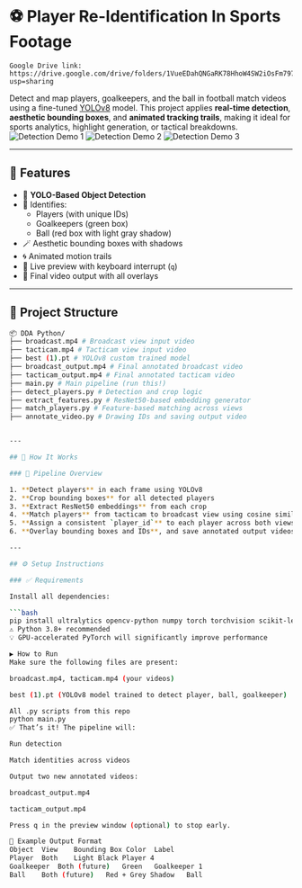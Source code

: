 # ⚽ Player Re-Identification In Sports Footage
    Google Drive link: https://drive.google.com/drive/folders/1VueEDahQNGaRK78HhoW4SW2iOsFm7979?usp=sharing

Detect and map players, goalkeepers, and the ball in football match videos using a fine-tuned [YOLOv8](https://github.com/ultralytics/ultralytics) model. This project applies **real-time detection**, **aesthetic bounding boxes**, and **animated tracking trails**, making it ideal for sports analytics, highlight generation, or tactical breakdowns.
![Detection Demo 1](https://github.com/user-attachments/assets/b125d4d1-6dfc-4dc8-adad-41c45f5c25b7)
![Detection Demo 2](https://github.com/user-attachments/assets/f213ece2-bd23-4a10-9130-b0d50995ba21)
![Detection Demo 3](https://github.com/user-attachments/assets/a47a0305-1186-4804-a77e-b71103aa7052)






---

## 🧠 Features

- 🎯 **YOLO-Based Object Detection**
- 🧍 Identifies:
  - Players (with unique IDs)
  - Goalkeepers (green box)
  - Ball (red box with light gray shadow)
- 🪄 Aesthetic bounding boxes with shadows
- 🌀 Animated motion trails
- 🎥 Live preview with keyboard interrupt (`q`)
- 💾 Final video output with all overlays

---

## 📁 Project Structure

```bash
📦 DDA Python/
├── broadcast.mp4 # Broadcast view input video
├── tacticam.mp4 # Tacticam view input video
├── best (1).pt # YOLOv8 custom trained model
├── broadcast_output.mp4 # Final annotated broadcast video
├── tacticam_output.mp4 # Final annotated tacticam video
├── main.py # Main pipeline (run this!)
├── detect_players.py # Detection and crop logic
├── extract_features.py # ResNet50-based embedding generator
├── match_players.py # Feature-based matching across views
├── annotate_video.py # Drawing IDs and saving output video


---

## 🚀 How It Works

### 🔄 Pipeline Overview

1. **Detect players** in each frame using YOLOv8
2. **Crop bounding boxes** for all detected players
3. **Extract ResNet50 embeddings** from each crop
4. **Match players** from tacticam to broadcast view using cosine similarity
5. **Assign a consistent `player_id`** to each player across both views
6. **Overlay bounding boxes and IDs**, and save annotated output videos

---

## ⚙️ Setup Instructions

### ✅ Requirements

Install all dependencies:

```bash
pip install ultralytics opencv-python numpy torch torchvision scikit-learn
⚠️ Python 3.8+ recommended
💡 GPU-accelerated PyTorch will significantly improve performance

▶️ How to Run
Make sure the following files are present:

broadcast.mp4, tacticam.mp4 (your videos)

best (1).pt (YOLOv8 model trained to detect player, ball, goalkeeper)

All .py scripts from this repo
python main.py
✅ That’s it! The pipeline will:

Run detection

Match identities across videos

Output two new annotated videos:

broadcast_output.mp4

tacticam_output.mp4

Press q in the preview window (optional) to stop early.

🧪 Example Output Format
Object	View	Bounding Box Color	Label
Player	Both	Light Black	Player 4
Goalkeeper	Both (future)	Green	Goalkeeper 1
Ball	Both (future)	Red + Grey Shadow	Ball
